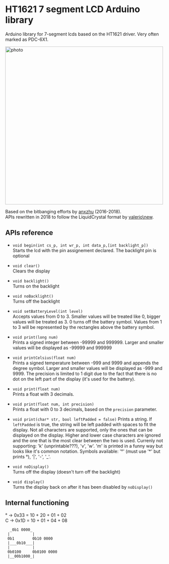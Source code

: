 # HT1621 7 segment LCD Arduino library
Arduino library for 7-segment lcds based on the HT1621 driver. Very often marked as PDC-6X1.

<img src="extras/photo.jpg" alt="photo" width="500">

Based on the bitbanging efforts by [anxzhu](https://github.com/anxzhu) (2016-2018).  
APIs rewritten in 2018 to follow the LiquidCrystal format by [valerio\new](https://github.com/valerionew).

## APIs reference

* `void begin(int cs_p, int wr_p, int data_p,[int backlight_p])`  
Starts the lcd with the pin assignement declared. The backlight pin is optional

* `void clear()`  
Clears the display

* `void backlight()`  
Turns on the backlight 

* `void noBacklight()`  
Turns off the backlight

* `void setBatteryLevel(int level)`  
Accepts values from 0 to 3. Smaller values will be treated like 0, bigger values will be treated as 3. 0 turns off the battery symbol. Values from 1 to 3 will be represented by the rectangles above the battery symbol. 

* `void print(long num)`  
Prints a signed integer between -99999 and 999999. Larger and smaller values will be displayed as -99999 and 999999

* `void printCelsius(float num)`  
Prints a signed temperature between -999 and 9999 and appends the degree symbol. Larger and smaller values will be displayed as -999 and 9999. The precision is limited to 1 digit due to the fact that there is no dot on the left part of the display (it's used for the battery). 

* `void print(float num)`  
Prints a float with 3 decimals. 

* `void print(float num, int precision)`  
Prints a float with 0 to 3 decimals, based on the `precision` parameter. 

* `void print(char* str, bool leftPadded = false)`
Prints a string. If `leftPadded` is true, the string will be left padded with spaces to fit the display. Not all characters are supported, only the ones that can be displayed on the display. Higher and lower case characters are ignored and the one that is the most clear between the two is used. Currenly not supporting: 'k' (unprintable???), 'v', 'w'. 'm' is printed in a funny way but looks like it's common notation. Symbols available: 	'°' (must use '*' but prints °), '|', '-', '_'. 

* `void noDisplay()`  
Turns off the display (doesn't turn off the backlight) 

* `void display()`  
Turns the display back on after it has been disabled by `noDisplay()`


## Internal functioning

° -> 0x33 = 10 + 20 + 01 + 02  
C -> 0x1D = 10 + 01 + 04 + 08

```
  _0b1 0000_
 |          |
 0b1        0b10 0000
 |___0b10___|
 |          |
 0b0100     0b0100 0000
 |__00b1000_|

```

